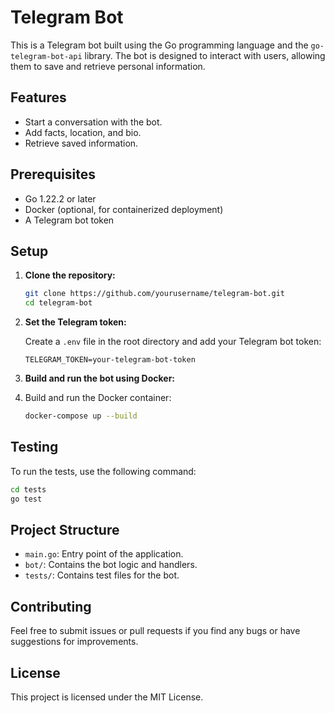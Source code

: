 # Telegram Bot

This is a Telegram bot built using the Go programming language and the `go-telegram-bot-api` library. The bot is designed to interact with users, allowing them to save and retrieve personal information.

## Features

- Start a conversation with the bot.
- Add facts, location, and bio.
- Retrieve saved information.

## Prerequisites

- Go 1.22.2 or later
- Docker (optional, for containerized deployment)
- A Telegram bot token

## Setup

1. **Clone the repository:**

   ```bash
   git clone https://github.com/yourusername/telegram-bot.git
   cd telegram-bot
   ```

2. **Set the Telegram token:**

   Create a `.env` file in the root directory and add your Telegram bot token:

   ```env
   TELEGRAM_TOKEN=your-telegram-bot-token
   ```

3. **Build and run the bot using Docker:**
4. 
   Build and run the Docker container:

   ```bash
   docker-compose up --build
   ```

## Testing

To run the tests, use the following command:

```bash
cd tests
go test
```

## Project Structure

- `main.go`: Entry point of the application.
- `bot/`: Contains the bot logic and handlers.
- `tests/`: Contains test files for the bot.

## Contributing

Feel free to submit issues or pull requests if you find any bugs or have suggestions for improvements.

## License

This project is licensed under the MIT License. 
